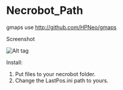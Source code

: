 # Necrobot_Path

gmaps use http://github.com/HPNeo/gmaps

Screenshot

![Alt tag](https://cloud.githubusercontent.com/assets/8318959/17767500/cc359946-6562-11e6-841d-f0e44004d008.png)

Install: 
  1. Put files to your necrobot folder.
  2. Change the LastPos.ini path to yours.
